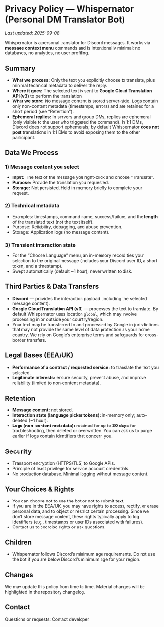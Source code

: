 # Privacy Policy — Whispernator (Personal DM Translator Bot)

_Last updated: 2025-09-08_

Whispernator is a personal translator for Discord messages. It works via **message context menu** commands and is intentionally minimal: no databases, no analytics, no user profiling.

## Summary
- **What we process:** Only the text you explicitly choose to translate, plus minimal technical metadata to deliver the reply.
- **Where it goes:** The selected text is sent to **Google Cloud Translation API (v3)** to perform the translation.
- **What we store:** No message content is stored server-side. Logs contain only non-content metadata (timestamps, errors) and are retained for a short period (see “Retention”).
- **Ephemeral replies:** In servers and group DMs, replies are ephemeral (only visible to the user who triggered the command). In 1:1 DMs, Discord does not support ephemerals; by default Whispernator **does not post** translations in 1:1 DMs to avoid exposing them to the other participant.

## Data We Process
### 1) Message content you select
- **Input:** The text of the message you right-click and choose “Translate”.
- **Purpose:** Provide the translation you requested.
- **Storage:** Not persisted. Held in memory briefly to complete your request.

### 2) Technical metadata
- Examples: timestamps, command name, success/failure, and the **length** of the translated text (not the text itself).
- Purpose: Reliability, debugging, and abuse prevention.
- Storage: Application logs (no message content).

### 3) Transient interaction state
- For the “Choose Language” menu, an in-memory record ties your selection to the original message (includes your Discord user ID, a short token, and a timestamp).
- Swept automatically (default ~1 hour); never written to disk.

## Third Parties & Data Transfers
- **Discord** — provides the interaction payload (including the selected message content).
- **Google Cloud Translation API (v3)** — processes the text to translate. By default Whispernator uses location `global`, which may involve processing in or outside your country/region.
- Your text may be transferred to and processed by Google in jurisdictions that may not provide the same level of data protection as your home country. We rely on Google’s enterprise terms and safeguards for cross-border transfers.

## Legal Bases (EEA/UK)
- **Performance of a contract / requested service:** to translate the text you selected.
- **Legitimate interests:** ensure security, prevent abuse, and improve reliability (limited to non-content metadata).

## Retention
- **Message content:** not stored.
- **Interaction state (language picker tokens):** in-memory only; auto-deleted (~1 hour).
- **Logs (non-content metadata):** retained for up to **30 days** for troubleshooting, then deleted or overwritten. You can ask us to purge earlier if logs contain identifiers that concern you.

## Security
- Transport encryption (HTTPS/TLS) to Google APIs.
- Principle of least privilege for service account credentials.
- No production database. Minimal logging without message content.

## Your Choices & Rights
- You can choose not to use the bot or not to submit text.
- If you are in the EEA/UK, you may have rights to access, rectify, or erase personal data, and to object or restrict certain processing. Since we don’t store message content, these rights typically apply to log identifiers (e.g., timestamps or user IDs associated with failures).
- Contact us to exercise rights or ask questions.

## Children
- Whispernator follows Discord’s minimum age requirements. Do not use the bot if you are below Discord’s minimum age for your region.

## Changes
We may update this policy from time to time. Material changes will be highlighted in the repository changelog.

## Contact
Questions or requests: Contact developer
